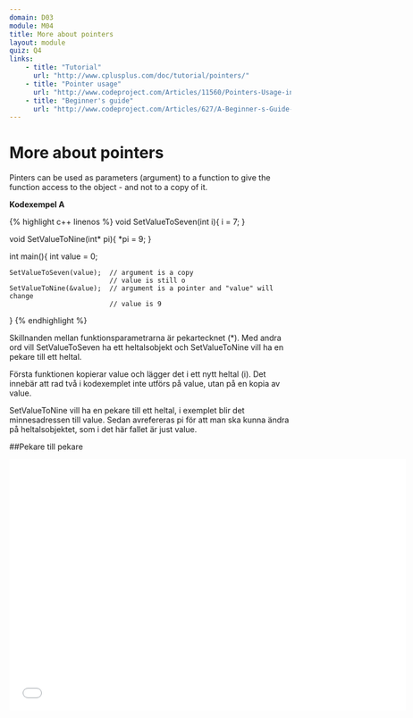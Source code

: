 ```yaml
---
domain: D03
module: M04
title: More about pointers
layout: module
quiz: Q4
links:
    - title: "Tutorial"
      url: "http://www.cplusplus.com/doc/tutorial/pointers/"
    - title: "Pointer usage"
      url: "http://www.codeproject.com/Articles/11560/Pointers-Usage-in-C-Beginners-to-Advanced#2"
    - title: "Beginner's guide"
      url: "http://www.codeproject.com/Articles/627/A-Beginner-s-Guide-to-Pointers"
---
```


# More about pointers

Pinters can be used as parameters (argument) to a function to give the function access to the object - 
and not to a copy of it.

__Kodexempel A__

{% highlight c++ linenos %}
    void SetValueToSeven(int i){
    i = 7;
}
 
void SetValueToNine(int* pi){
    *pi = 9;
}
 
int main(){
    int value = 0;
 
    SetValueToSeven(value);  // argument is a copy
                             // value is still o
    SetValueToNine(&value);  // argument is a pointer and "value" will change
                             // value is 9
}
{% endhighlight %}

Skillnanden mellan funktionsparametrarna är pekartecknet (*).
Med andra ord vill SetValueToSeven ha ett heltalsobjekt och SetValueToNine vill ha en pekare till ett heltal.

Första funktionen kopierar value och lägger det i ett nytt heltal (i).
Det innebär att rad två i kodexemplet inte utförs på value, utan på en kopia av value.

SetValueToNine vill ha en pekare till ett heltal, i exemplet blir det minnesadressen till value.
Sedan avrefereras pi för att man ska kunna ändra på heltalsobjektet, som i det här fallet är just value.

##Pekare till pekare

<iframe width="710" height="450" src="//www.youtube.com/embed/d3kd5KbGB48" frameborder="0" allowfullscreen></iframe>

